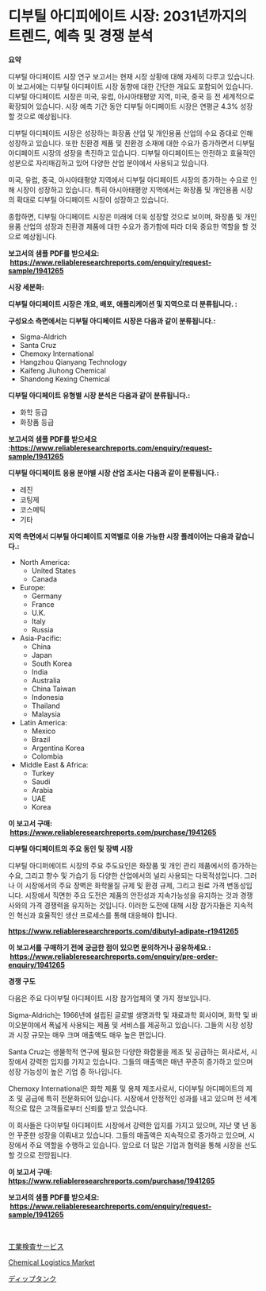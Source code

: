 <p><h1>디부틸 아디피에이트 시장: 2031년까지의 트렌드, 예측 및 경쟁 분석</h1></p><p><strong>요약</strong></p>
<p><p>디부틸 아디페이트 시장 연구 보고서는 현재 시장 상황에 대해 자세히 다루고 있습니다. 이 보고서에는 디부틸 아디페이트 시장 동향에 대한 간단한 개요도 포함되어 있습니다. 디부틸 아디페이트 시장은 미국, 유럽, 아시아태평양 지역, 미국, 중국 등 전 세계적으로 확장되어 있습니다. 시장 예측 기간 동안 디부틸 아디페이트 시장은 연평균 4.3% 성장할 것으로 예상됩니다.</p><p>디부틸 아디페이트 시장은 성장하는 화장품 산업 및 개인용품 산업의 수요 증대로 인해 성장하고 있습니다. 또한 친환경 제품 및 친환경 소재에 대한 수요가 증가하면서 디부틸 아디페이트 시장의 성장을 촉진하고 있습니다. 디부틸 아디페이트는 안전하고 효율적인 성분으로 자리매김하고 있어 다양한 산업 분야에서 사용되고 있습니다.</p><p>미국, 유럽, 중국, 아시아태평양 지역에서 디부틸 아디페이트 시장의 증가하는 수요로 인해 시장이 성장하고 있습니다. 특히 아시아태평양 지역에서는 화장품 및 개인용품 시장의 확대로 디부틸 아디페이트 시장이 성장하고 있습니다.</p><p>종합하면, 디부틸 아디페이트 시장은 미래에 더욱 성장할 것으로 보이며, 화장품 및 개인용품 산업의 성장과 친환경 제품에 대한 수요가 증가함에 따라 더욱 중요한 역할을 할 것으로 예상됩니다.</p></p>
<p><strong>보고서의 샘플 PDF를 받으세요: &nbsp;<a href="https://www.reliableresearchreports.com/enquiry/request-sample/1941265">https://www.reliableresearchreports.com/enquiry/request-sample/1941265</a></strong></p>
<p><strong>시장 세분화:</strong></p>
<p><strong> 디부틸 아디페이트 시장은 개요, 배포, 애플리케이션 및 지역으로 더 분류됩니다. :</strong></p>
<p><strong>구성요소 측면에서는 디부틸 아디페이트 시장은 다음과 같이 분류됩니다.:</strong></p>
<p><ul><li>Sigma-Aldrich</li><li>Santa Cruz</li><li>Chemoxy International</li><li>Hangzhou Qianyang Technology</li><li>Kaifeng Jiuhong Chemical</li><li>Shandong Kexing Chemical</li></ul></p>
<p><strong> 디부틸 아디페이트 유형별 시장 분석은 다음과 같이 분류됩니다.:</strong></p>
<p><ul><li>화학 등급</li><li>화장품 등급</li></ul></p>
<p><strong>보고서의 샘플 PDF를 받으세요 :<a href="https://www.reliableresearchreports.com/enquiry/request-sample/1941265">https://www.reliableresearchreports.com/enquiry/request-sample/1941265</a></strong></p>
<p><strong> 디부틸 아디페이트 응용 분야별 시장 산업 조사는 다음과 같이 분류됩니다.:</strong></p>
<p><ul><li>레진</li><li>코팅제</li><li>코스메틱</li><li>기타</li></ul></p>
<p><strong>지역 측면에서 디부틸 아디페이트 지역별로 이용 가능한 시장 플레이어는 다음과 같습니다.:</strong></p>
<p><ul>
    <li>
        North America:
        <ul>
            <li>United States</li>
            <li>Canada</li>
        </ul>
    </li>
    <li>
        Europe:
        <ul>
            <li>Germany</li>
            <li>France</li>
            <li>U.K.</li>
            <li>Italy</li>
            <li>Russia</li>
        </ul>
    </li>
    <li>
        Asia-Pacific:
        <ul>
            <li>China</li>
            <li>Japan</li>
            <li>South Korea</li>
            <li>India</li>
            <li>Australia</li>
            <li>China Taiwan</li>
            <li>Indonesia</li>
            <li>Thailand</li>
            <li>Malaysia</li>
        </ul>
    </li>
    <li>
        Latin America:
        <ul>
            <li>Mexico</li>
            <li>Brazil</li>
            <li>Argentina Korea</li>
            <li>Colombia</li>
        </ul>
    </li>
    <li>
        Middle East & Africa:
        <ul>
            <li>Turkey</li>
            <li>Saudi</li>
            <li>Arabia</li>
            <li>UAE</li>
            <li>Korea</li>
        </ul>
    </li>
    </ul></p>
<p><strong>이 보고서 구매: &nbsp;<a href="https://www.reliableresearchreports.com/purchase/1941265">https://www.reliableresearchreports.com/purchase/1941265</a></strong></p>
<p><strong>디부틸 아디페이트의 주요 동인 및 장벽 시장</strong></p>
<p><p>디부틸 아디퍼에이트 시장의 주요 주도요인은 화장품 및 개인 관리 제품에서의 증가하는 수요, 그리고 향수 및 가습기 등 다양한 산업에서의 널리 사용되는 다목적성입니다. 그러나 이 시장에서의 주요 장벽은 화학물질 규제 및 환경 규제, 그리고 원료 가격 변동성입니다. 시장에서 직면한 주요 도전은 제품의 안전성과 지속가능성을 유지하는 것과 경쟁사와의 가격 경쟁력을 유지하는 것입니다. 이러한 도전에 대해 시장 참가자들은 지속적인 혁신과 효율적인 생산 프로세스를 통해 대응해야 합니다.</p></p>
<p><strong><a href="https://www.reliableresearchreports.com/dibutyl-adipate-r1941265">https://www.reliableresearchreports.com/dibutyl-adipate-r1941265</a></strong></p>
<p><strong>이 보고서를 구매하기 전에 궁금한 점이 있으면 문의하거나 공유하세요.: &nbsp;<a href="https://www.reliableresearchreports.com/enquiry/pre-order-enquiry/1941265">https://www.reliableresearchreports.com/enquiry/pre-order-enquiry/1941265</a></strong></p>
<p><strong>경쟁 구도</strong></p>
<p><p>다음은 주요 다이부틸 아디페이트 시장 참가업체의 몇 가지 정보입니다.</p><p>Sigma-Aldrich는 1966년에 설립된 글로벌 생명과학 및 재료과학 회사이며, 화학 및 바이오분야에서 폭넓게 사용되는 제품 및 서비스를 제공하고 있습니다. 그들의 시장 성장과 시장 규모는 매우 크며 매출액도 매우 높은 편입니다.</p><p>Santa Cruz는 생물학적 연구에 필요한 다양한 화합물을 제조 및 공급하는 회사로서, 시장에서 강력한 입지를 가지고 있습니다. 그들의 매출액은 매년 꾸준히 증가하고 있으며 성장 가능성이 높은 기업 중 하나입니다.</p><p>Chemoxy International은 화학 제품 및 용제 제조사로서, 다이부틸 아디페이트의 제조 및 공급에 특히 전문화되어 있습니다. 시장에서 안정적인 성과를 내고 있으며 전 세계적으로 많은 고객들로부터 신뢰를 받고 있습니다.</p><p>이 회사들은 다이부틸 아디페이트 시장에서 강력한 입지를 가지고 있으며, 지난 몇 년 동안 꾸준한 성장을 이뤄내고 있습니다. 그들의 매출액은 지속적으로 증가하고 있으며, 시장에서 주요 역할을 수행하고 있습니다. 앞으로 더 많은 기업과 협력을 통해 시장을 선도할 것으로 전망됩니다.</p></p>
<p><strong>이 보고서 구매: &nbsp; <a href="https://www.reliableresearchreports.com/purchase/1941265">https://www.reliableresearchreports.com/purchase/1941265</a></strong></p>
<p><strong>보고서의 샘플 PDF를 받으세요: &nbsp;<a href="https://www.reliableresearchreports.com/enquiry/request-sample/1941265">https://www.reliableresearchreports.com/enquiry/request-sample/1941265</a></strong><strong></strong></p>
<p>&nbsp;</p>
<p><p><a href="https://github.com/MosesSpinka1914/Market-Research-Report-List-1/blob/main/645375726177.md">工業検査サービス</a></p><p><a href="https://github.com/PeterParrish5/Market-Research-Report-List-4/blob/main/chemical-logistics-market.md">Chemical Logistics Market</a></p><p><a href="https://github.com/lababdou/Market-Research-Report-List-3/blob/main/756512726178.md">ディップタンク</a></p></p>